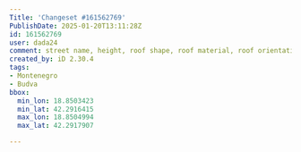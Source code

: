 ```yaml
---
Title: 'Changeset #161562769'
PublishDate: 2025-01-20T13:11:28Z
id: 161562769
user: dada24
comment: street name, height, roof shape, roof material, roof orientation, new buildings, new area
created_by: iD 2.30.4
tags:
- Montenegro
- Budva
bbox:
  min_lon: 18.8503423
  min_lat: 42.2916415
  max_lon: 18.8504994
  max_lat: 42.2917907

---
```

